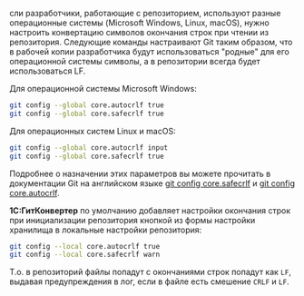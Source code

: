 сли разработчики, работающие с репозиторием, используют разные операционные системы (Microsoft Windows, Linux, macOS), нужно настроить конвертацию символов окончания строк при чтении из репозитория. Следующие команды настраивают Git таким образом, что в рабочей копии разработчика будут использоваться "родные" для его операционной системы символы, а в репозитории всегда будет использоваться LF.

Для операционной системы Microsoft Windows:

```bash
git config --global core.autocrlf true
git config --global core.safecrlf true
```

Для операционных систем Linux и macOS:

```bash
git config --global core.autocrlf input
git config --global core.safecrlf true
```

Подробнее о назначении этих параметров вы можете прочитать в документации Git на английском языке [git config core.safecrlf](http://git-scm.com/docs/git-config#git-config-coresafecrlf) и [git config core.autocrlf](http://git-scm.com/docs/git-config#git-config-coreautocrlf).

**1С:ГитКонвертер** по умолчанию добавляет настройки окончания строк при инициализации репозитория кнопкой из формы настройки хранилища в локальные настройки репозитория:

```bash
git config --local core.autocrlf true
git config --local core.safecrlf warn
```

Т.о. в репозиторий файлы попадут с окончаниями строк попадут как `LF`, выдавая предупреждения в лог, если в файле есть смешение `CRLF` и `LF`.
